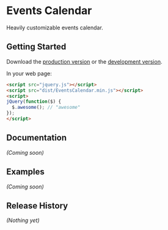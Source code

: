 # Events Calendar

Heavily customizable events calendar.

## Getting Started
Download the [production version][min] or the [development version][max].

[min]: https://raw.github.com/paula/EventsCalendar/master/dist/EventsCalendar.min.js
[max]: https://raw.github.com/paula/EventsCalendar/master/dist/EventsCalendar.js

In your web page:

```html
<script src="jquery.js"></script>
<script src="dist/EventsCalendar.min.js"></script>
<script>
jQuery(function($) {
  $.awesome(); // "awesome"
});
</script>
```

## Documentation
_(Coming soon)_

## Examples
_(Coming soon)_

## Release History
_(Nothing yet)_
